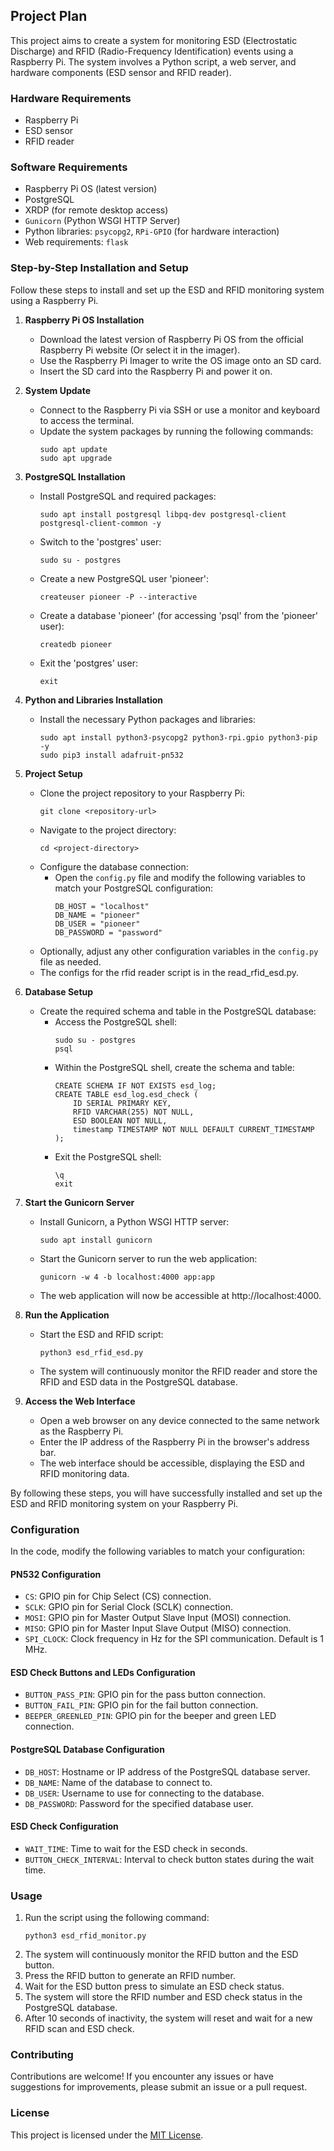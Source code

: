 ## Project Plan

This project aims to create a system for monitoring ESD (Electrostatic Discharge) and RFID (Radio-Frequency Identification) events using a Raspberry Pi. The system involves a Python script, a web server, and hardware components (ESD sensor and RFID reader).


### Hardware Requirements
- Raspberry Pi
- ESD sensor
- RFID reader


### Software Requirements
- Raspberry Pi OS (latest version)
- PostgreSQL
- XRDP (for remote desktop access)
- `Gunicorn` (Python WSGI HTTP Server)
- Python libraries: `psycopg2`, `RPi-GPIO` (for hardware interaction)
- Web requirements: `flask`


### Step-by-Step Installation and Setup

Follow these steps to install and set up the ESD and RFID monitoring system using a Raspberry Pi.


1. **Raspberry Pi OS Installation**
   - Download the latest version of Raspberry Pi OS from the official Raspberry Pi website (Or select it in the imager).
   - Use the Raspberry Pi Imager to write the OS image onto an SD card.
   - Insert the SD card into the Raspberry Pi and power it on.


2. **System Update**
   - Connect to the Raspberry Pi via SSH or use a monitor and keyboard to access the terminal.
   - Update the system packages by running the following commands:
     ```
     sudo apt update
     sudo apt upgrade
     ```


3. **PostgreSQL Installation**
   - Install PostgreSQL and required packages:
     ```
     sudo apt install postgresql libpq-dev postgresql-client postgresql-client-common -y
     ```
   - Switch to the 'postgres' user:
     ```
     sudo su - postgres
     ```
   - Create a new PostgreSQL user 'pioneer':
     ```
     createuser pioneer -P --interactive
     ```
   - Create a database 'pioneer' (for accessing 'psql' from the 'pioneer' user):
     ```
     createdb pioneer
     ```
   - Exit the 'postgres' user:
     ```
     exit
     ```


4. **Python and Libraries Installation**
   - Install the necessary Python packages and libraries:
     ```
     sudo apt install python3-psycopg2 python3-rpi.gpio python3-pip -y
     sudo pip3 install adafruit-pn532
     ```


5. **Project Setup**
   - Clone the project repository to your Raspberry Pi:
     ```
     git clone <repository-url>
     ```
   - Navigate to the project directory:
     ```
     cd <project-directory>
     ```
   - Configure the database connection:
     - Open the `config.py` file and modify the following variables to match your PostgreSQL configuration:
       ```
       DB_HOST = "localhost"
       DB_NAME = "pioneer"
       DB_USER = "pioneer"
       DB_PASSWORD = "password"
       ```
   - Optionally, adjust any other configuration variables in the `config.py` file as needed.
   - The configs for the rfid reader script is in the read_rfid_esd.py.


6. **Database Setup**
   - Create the required schema and table in the PostgreSQL database:
     - Access the PostgreSQL shell:
       ```
       sudo su - postgres
       psql
       ```
     - Within the PostgreSQL shell, create the schema and table:
       ```
       CREATE SCHEMA IF NOT EXISTS esd_log;
       CREATE TABLE esd_log.esd_check (
           ID SERIAL PRIMARY KEY,
           RFID VARCHAR(255) NOT NULL,
           ESD BOOLEAN NOT NULL,
           timestamp TIMESTAMP NOT NULL DEFAULT CURRENT_TIMESTAMP
       );
       ```
     - Exit the PostgreSQL shell:
       ```
       \q
       exit
       ```

       
7. **Start the Gunicorn Server**
   - Install Gunicorn, a Python WSGI HTTP server:
     ```
     sudo apt install gunicorn
     ```
   - Start the Gunicorn server to run the web application:
     ```
     gunicorn -w 4 -b localhost:4000 app:app
     ```
   - The web application will now be accessible at http://localhost:4000.


8. **Run the Application**
   - Start the ESD and RFID script:
     ```
     python3 esd_rfid_esd.py
     ```
   - The system will continuously monitor the RFID reader and store the RFID and ESD data in the PostgreSQL database.


9. **Access the Web Interface**
   - Open a web browser on any device connected to the same network as the Raspberry Pi.
   - Enter the IP address of the Raspberry Pi in the browser's address bar.
   - The web interface should be accessible, displaying the ESD and RFID monitoring data.

By following these steps, you will have successfully installed and set up the ESD and RFID monitoring system on your Raspberry Pi.


### Configuration

In the code, modify the following variables to match your configuration:

#### PN532 Configuration
- `CS`: GPIO pin for Chip Select (CS) connection.
- `SCLK`: GPIO pin for Serial Clock (SCLK) connection.
- `MOSI`: GPIO pin for Master Output Slave Input (MOSI) connection.
- `MISO`: GPIO pin for Master Input Slave Output (MISO) connection.
- `SPI_CLOCK`: Clock frequency in Hz for the SPI communication. Default is 1 MHz.

#### ESD Check Buttons and LEDs Configuration
- `BUTTON_PASS_PIN`: GPIO pin for the pass button connection.
- `BUTTON_FAIL_PIN`: GPIO pin for the fail button connection.
- `BEEPER_GREENLED_PIN`: GPIO pin for the beeper and green LED connection.

#### PostgreSQL Database Configuration
- `DB_HOST`: Hostname or IP address of the PostgreSQL database server.
- `DB_NAME`: Name of the database to connect to.
- `DB_USER`: Username to use for connecting to the database.
- `DB_PASSWORD`: Password for the specified database user.

#### ESD Check Configuration
- `WAIT_TIME`: Time to wait for the ESD check in seconds.
- `BUTTON_CHECK_INTERVAL`: Interval to check button states during the wait time.


### Usage

1. Run the script using the following command:
   ```
   python3 esd_rfid_monitor.py
   ```
2. The system will continuously monitor the RFID button and the ESD button.
3. Press the RFID button to generate an RFID number.
4. Wait for the ESD button press to simulate an ESD check status.
5. The system will store the RFID number and ESD check status in the PostgreSQL database.
6. After 10 seconds of inactivity, the system will reset and wait for a new RFID scan and ESD check.


### Contributing

Contributions are welcome! If you encounter any issues or have suggestions for improvements, please submit an issue or a pull request.


### License

This project is licensed under the [MIT License](LICENSE).
